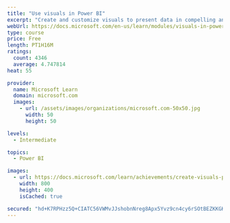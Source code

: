 ```yaml
---
title: "Use visuals in Power BI"
excerpt: "Create and customize visuals to present data in compelling and insightful ways."
webUrl: https://docs.microsoft.com/en-us/learn/modules/visuals-in-power-bi/
type: course
price: Free
length: PT1H16M
ratings:
  count: 4346
  average: 4.747814
heat: 55

provider:
  name: Microsoft Learn
  domain: microsoft.com
  images:
    - url: /assets/images/organizations/microsoft.com-50x50.jpg
      width: 50
      height: 50

levels:
  - Intermediate

topics:
  - Power BI

images:
  - url: https://docs.microsoft.com/learn/achievements/create-visuals-power-bi-desktop-social.png
    width: 800
    height: 400
    isCached: true

secured: "hd+K7RPHzz5Q+CIATC56VWMvJJshobnNreg8Apx5Yvz9cn4cy6rSOtBEZKKGK1x3xAb9QZncFWmvRyh9cbzFudXUt37ux21uqvkVwoS2CVPBtdROPlAyNQ5jkjS/FqfwgbGwMj7Bdm3gm72umj7I3B3q88QtL/IDHw+0eIOOxFamfwypuJjuDUiLlVjadN/BLxV4vnYS+eJfUEXQtaQertNhLc4cyawR47SfSU2y9wSYy1bHQXBLXh686TRxLc+zfM1rNcMRlGGOq5QlqtIhay4nD19xBHDprOpf9aUpQBipKs2oX3rX/RmihY2AJkkqKUxP7ij1w9MHR+mfWY8UTaHkK8muF6+1oR243n6yrTaIhPy6gBTpP/hKnSITMqaawwFpSXNdrm5usOIPvm3ieMupfgqFJ36uMg3fZOFppeQ=;0I7AwqtmWNxN0iX7rdiplg=="
---
```


